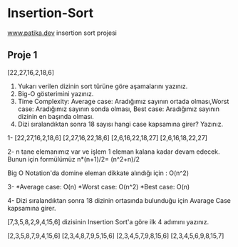 # Insertion-Sort
www.patika.dev insertion sort projesi

## Proje 1

[22,27,16,2,18,6]

1. Yukarı verilen dizinin sort türüne göre aşamalarını yazınız.
2. Big-O gösterimini yazınız.
3. Time Complexity: Average case: Aradığımız sayının ortada olması,Worst case: Aradığımız sayının sonda olması, Best case: Aradığımız sayının dizinin en başında olması.
4. Dizi sıralandıktan sonra 18 sayısı hangi case kapsamına girer? Yazınız.

1- 
    [22,27,16,2,18,6]
    [2,27,16,22,18,6]
    [2,6,16,22,18,27]
    [2,6,16,18,22,27]
    
2-
   n tane elemanımız var ve işlem 1 eleman kalana kadar devam edecek. Bunun için formülümüz n*(n+1)/2= (n^2+n)/2
    
   Big O Notation'da domine eleman dikkate alındığı için : O(n^2)
    
3-
    *Average case: O(n)
    *Worst case: O(n^2)
    *Best case: O(n)
    
4-
    Dizi sıralandıktan sonra 18 dizinin ortasında bulunduğu için Avarage Case kapsamına girer.
    
    
[7,3,5,8,2,9,4,15,6] dizisinin Insertion Sort'a göre ilk 4 adımını yazınız.

   [2,3,5,8,7,9,4,15,6]
   [2,3,4,8,7,9,5,15,6]
   [2,3,4,5,7,9,8,15,6]
   [2,3,4,5,6,9,8,15,7]

